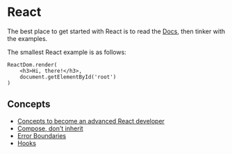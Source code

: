 # React

The best place to get started with React is to read the [Docs](https://reactjs.org/docs), then tinker with the examples.

The smallest React example is as follows: 

```react
ReactDom.render(
	<h3>Hi, there!</h3>,
    document.getElementById('root')
)
```



## Concepts 

- [Concepts to become an advanced React developer](https://medium.com/wineofbits/concepts-to-become-an-advanced-react-developer-684d90c086c2)
- [Compose, don't inherit](https://reactjs.org/docs/composition-vs-inheritance.html)
- [Error Boundaries](https://reactjs.org/docs/error-boundaries.html)
- [Hooks](https://reactjs.org/docs/hooks-intro.html)


